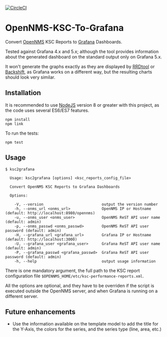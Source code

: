 [![CircleCI](https://circleci.com/gh/agalue/OpenNMS-KSC-To-Grafana.svg?style=svg)](https://circleci.com/gh/agalue/OpenNMS-KSC-To-Grafana)

# OpenNMS-KSC-To-Grafana

Convert [OpenNMS](https://opennms.org/) KSC Reports to [Grafana](https://grafana.com/) Dashboards.

Tested against Grafana 4.x and 5.x; although the tool provides information about the generated dashboard on the standard output only on Grafana 5.x.

It won't generate the graphs exactly as they are displayed by [RRDtool](https://oss.oetiker.ch/rrdtool/) or [Backshift](https://github.com/OpenNMS/backshift), as Grafana works on a different way, but the resulting charts should look very similar.

## Installation

It is recommended to use [NodeJS](https://nodejs.org/en/) version 8 or greater with this project, as the code uses several ES6/ES7 features.

```shell
npm install
npm link
```

To run the tests:

```shell
npm test
```

## Usage

```shell
$ ksc2grafana 

  Usage: ksc2grafana [options] <ksc_reports_config_file>

  Convert OpenNMS KSC Reports to Grafana Dashboards

  Options:

    -V, --version                          output the version number
    -h, --onms_url <onms_url>              OpenNMS IP or Hostname (default: http://localhost:8980/opennms)
    -u, --onms_user <onms_user>            OpenNMS ReST API user name (default: admin)
    -p, --onms_passwd <onms_passwd>        OpenNMS ReST API user password (default: admin)
    -H, --grafana_url <grafana_url>        Grafana IP or Hostname (default: http://localhost:3000)
    -U, --grafana_user <grafana_user>      Grafana ReST API user name (default: admin)
    -P, --grafana_passwd <grafana_passwd>  Grafana ReST API user password (default: admin)
    -h, --help                             output usage information
```

There is one mandatory argument, the full path to the KSC report configuration file `$OPENNMS_HOME/etc/ksc-performance-reports.xml`.

All the options are optional, and they have to be overriden if the script is executed outside the OpenNMS server, and when Grafana is running on a different server.

## Future enhancements

* Use the information available on the template model to add the title for the Y-Axis, the colors for the series, and the series type (line, area, etc.)

